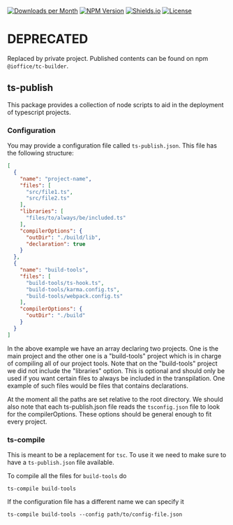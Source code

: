 [![Downloads per Month](https://img.shields.io/npm/dm/ts-publish.svg)](https://www.npmjs.com/package/ts-publish)
[![NPM Version](https://img.shields.io/npm/v/ts-publish.svg)](https://www.npmjs.com/package/ts-publish)
[![Shields.io](https://img.shields.io/badge/badges%20by-shields.io-ff69b4.svg)](https://shields.io/)
[![License](https://img.shields.io/npm/l/ts-publish.svg)](LICENSE)

# DEPRECATED

Replaced by private project. Published contents can be found on npm `@ioffice/tc-builder`.

## ts-publish

This package provides a collection of node scripts to aid in the deployment of typescript projects.

### Configuration

You may provide a configuration file called `ts-publish.json`. This file has the following
structure:

```json
[
  {
    "name": "project-name",
    "files": [
      "src/file1.ts",
      "src/file2.ts"
    ],
    "libraries": [
      "files/to/always/be/included.ts"
    ],
    "compilerOptions": {
      "outDir": "./build/lib",
      "declaration": true
    }
  },
  {
    "name": "build-tools",
    "files": [
      "build-tools/ts-hook.ts",
      "build-tools/karma.config.ts",
      "build-tools/webpack.config.ts"
    ],
    "compilerOptions": {
      "outDir": "./build"
    }
  }
]
```

In the above example we have an array declaring two projects. One is the main project and the other
one is a "build-tools" project which is in charge of compiling all of our project tools. Note that
on the "build-tools" project we did not include the "libraries" option. This is optional and should
only be used if you want certain files to always be included in the transpilation. One example of
such files would be files that contains declarations.

At the moment all the paths are set relative to the root directory. We should also note that each
ts-publish.json file reads the `tsconfig.json` file to look for the compilerOptions. These options
should be general enough to fit every project.

### ts-compile

This is meant to be a replacement for `tsc`. To use it we need to make sure to have a
`ts-publish.json` file available.

To compile all the files for `build-tools` do

```
ts-compile build-tools
```

If the configuration file has a different name we can specify it

```
ts-compile build-tools --config path/to/config-file.json
```
